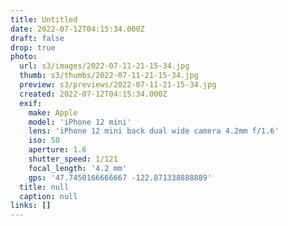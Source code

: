 ```yaml
---
title: Untitled
date: 2022-07-12T04:15:34.000Z
draft: false
drop: true
photo:
  url: s3/images/2022-07-11-21-15-34.jpg
  thumb: s3/thumbs/2022-07-11-21-15-34.jpg
  preview: s3/previews/2022-07-11-21-15-34.jpg
  created: 2022-07-12T04:15:34.000Z
  exif:
    make: Apple
    model: 'iPhone 12 mini'
    lens: 'iPhone 12 mini back dual wide camera 4.2mm f/1.6'
    iso: 50
    aperture: 1.6
    shutter_speed: 1/121
    focal_length: '4.2 mm'
    gps: '47.7450166666667 -122.871338888889'
  title: null
  caption: null
links: []
---
```

